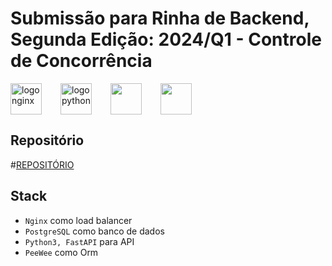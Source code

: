 # Submissão para Rinha de Backend, Segunda Edição: 2024/Q1 - Controle de Concorrência

<div style="display:flex; vertical-align:middle; align-itens:center;">
    <img src="https://upload.wikimedia.org/wikipedia/commons/c/c5/Nginx_logo.svg" alt="logo nginx" height="50" width="auto" style="padding-right:30px;">
    <img src="https://cdn.jsdelivr.net/gh/devicons/devicon@latest/icons/python/python-original.svg" alt="logo python" height="50" width="auto" style="padding-right:30px;"/>
    <img src="https://cdn.jsdelivr.net/gh/devicons/devicon@latest/icons/postgresql/postgresql-original.svg" height="50" width="auto" style="padding-right:30px;"/>
    <img src="https://cdn.jsdelivr.net/gh/devicons/devicon@latest/icons/fastapi/fastapi-original.svg" height="50" width="auto" style="padding-right:30px;"/>
          
</div>

## Repositório
#[REPOSITÓRIO](https://github.com/DaviFigs/rinha-2024-davifigs)

## Stack
- `Nginx` como load balancer
- `PostgreSQL` como banco de dados
- `Python3, FastAPI` para API
- `PeeWee` como Orm
